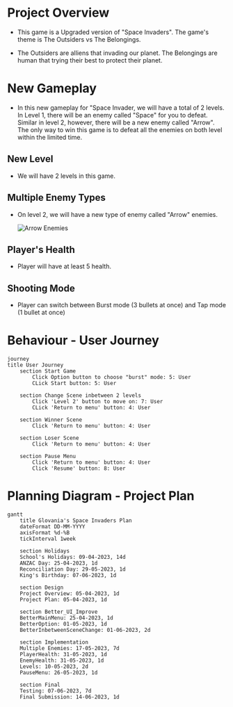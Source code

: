 # Project Overview

- This game is a Upgraded version of "Space Invaders". The game's theme is The Outsiders vs The Belongings.


- The Outsiders are alliens that invading our planet. The Belongings are human that trying their best to protect their planet. 


# New Gameplay

- In this new gameplay for "Space Invader, we will have a total of 2 levels. In Level 1, there will be an enemy called "Space" for you to defeat. Similar in level 2, however, there will be a new enemy called "Arrow". The only way to win this game is to defeat all the enemies on both level within the limited time.

## New Level

- We will have 2 levels in this game.
## Multiple Enemy Types
        
- On level 2, we will have a new type of enemy called "Arrow" enemies.

    ![Arrow Enemies](https://www.pngkit.com/png/detail/28-284284_starfoxx-spaceship-pixel-art-spaceship-png.png)

## Player's Health

- Player will have at least 5 health.

## Shooting Mode

- Player can switch between Burst mode (3 bullets at once) and Tap mode (1 bullet at once)
 
# Behaviour - User Journey

```mermaid
journey
title User Journey
    section Start Game
        Click Option button to choose "burst" mode: 5: User
        CLick Start button: 5: User

    section Change Scene inbetween 2 levels
        Click 'Level 2' button to move on: 7: User
        CLick 'Return to menu' button: 4: User

    section Winner Scene
        Click 'Return to menu' button: 4: User

    section Loser Scene
        Click 'Return to menu' button: 4: User

    section Pause Menu
        Click 'Return to menu' button: 4: User
        Click 'Resume' button: 8: User
```


# Planning Diagram - Project Plan

```mermaid
gantt
    title Glovania's Space Invaders Plan
    dateFormat DD-MM-YYYY
    axisFormat %d-%B
    tickInterval 1week

    section Holidays
    School's Holidays: 09-04-2023, 14d
    ANZAC Day: 25-04-2023, 1d
    Reconciliation Day: 29-05-2023, 1d
    King's Birthday: 07-06-2023, 1d

    section Design
    Project Overview: 05-04-2023, 1d
    Project Plan: 05-04-2023, 1d

    section Better_UI_Improve
    BetterMainMenu: 25-04-2023, 1d
    BetterOption: 01-05-2023, 1d
    BetterInbetweenSceneChange: 01-06-2023, 2d

    section Implementation
    Multiple Enemies: 17-05-2023, 7d
    PlayerHealth: 31-05-2023, 1d
    EnemyHealth: 31-05-2023, 1d
    Levels: 10-05-2023, 2d
    PauseMenu: 26-05-2023, 1d

    section Final
    Testing: 07-06-2023, 7d
    Final Submission: 14-06-2023, 1d
```
